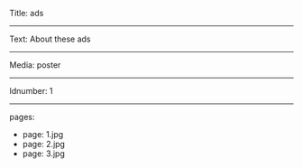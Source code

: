 Title: ads

----

Text: About these ads

----

Media: poster

----

Idnumber: 1

----

pages:

-
  page: 1.jpg
-
  page: 2.jpg
-
  page: 3.jpg
